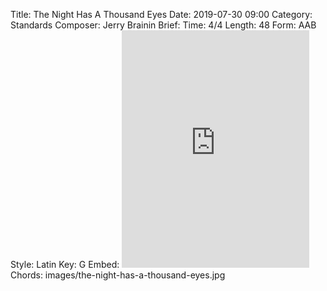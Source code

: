 Title: The Night Has A Thousand Eyes
Date: 2019-07-30 09:00
Category: Standards
Composer: Jerry Brainin
Brief:
Time: 4/4
Length: 48
Form: AAB
Style: Latin
Key: G
Embed: <iframe src="https://open.spotify.com/embed/playlist/2Ygi6Jux9JDWLwKDNxljcs" width="300" height="380" frameborder="0" allowtransparency="true" allow="encrypted-media"></iframe>
Chords: images/the-night-has-a-thousand-eyes.jpg
